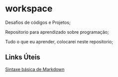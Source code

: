 # workspace

Desafios de códigos e Projetos;

Repositorio  para aprendizado sobre programação;

Tudo o que eu aprender, colocarei neste repositorio;

## Links Úteis

[Sintaxe básica de Markdown](https://www.markdownguide.org/getting-started/)
